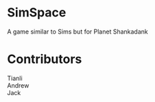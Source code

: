 # SimSpace
A game similar to Sims but for Planet Shankadank  
# Contributors
Tianli  
Andrew  
Jack  
